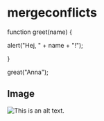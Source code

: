 # mergeconflicts


function greet(name) {

alert("Hej, " + name + "!");

}

great("Anna");

## Image
![This is an alt text.](/image/sample.webp "This is a sample image.")


